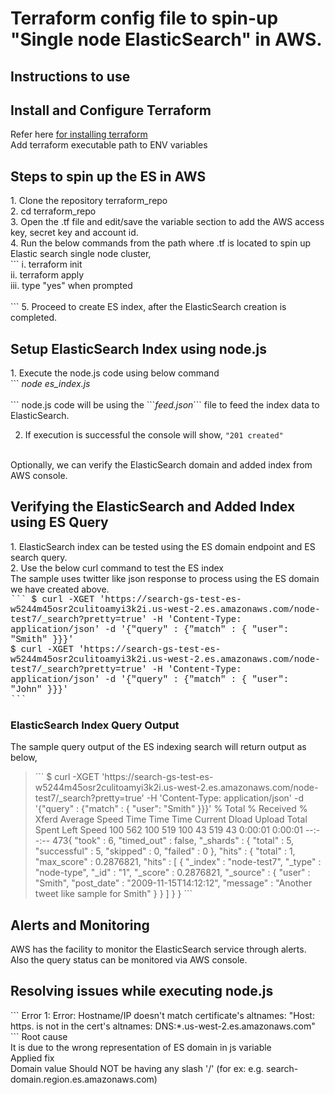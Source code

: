 # Terraform config file to spin-up "Single node ElasticSearch" in AWS.
<h2>
  Instructions to use
  </h2>
 
 <h2>
  Install and Configure Terraform
  </h2>
  Refer here <a href="https://www.terraform.io/downloads.html">for installing terraform</a><br>
  Add terraform executable path to ENV variables
  
 
 <h2>
  Steps to spin up the ES in AWS 
  </h2>
 1. Clone the repository terraform_repo<br>
 2. cd terraform_repo<br>
 3. Open the .tf file and edit/save the variable section to add the AWS access key, secret key and account id.<br>
 4. Run the below commands from the path where .tf is located to spin up Elastic search single node cluster,<br>
 ```
 i. terraform init<br>
 ii. terraform apply<br>
 iii. type "yes" when prompted<br><br>
 ```
 5. Proceed to create ES index, after the ElasticSearch creation is completed.

 <h2>
 Setup ElasticSearch Index using node.js
 </h2>
 1. Execute the node.js code using below command<br>
 ```
 <i>node es_index.js</i><br><br>
 ```
 node.js code will be using the ```<i>feed.json</i>``` file to feed the index data to ElasticSearch.<br>
 
 2. If execution is successful the console will show, ```"201 created"```<br><br>
 
 Optionally, we can verify the ElasticSearch domain and added index from AWS console.<br>
 
 <h2>
 Verifying the ElasticSearch and Added Index using ES Query
 </h2>
 1. ElasticSearch index can be tested using the ES domain endpoint and ES search query.<br>
 2. Use the below curl command to test the ES index<br>
 The sample uses twitter like json response to process using the ES domain we have created above.<br>
 <font face='courier new'>
 ```
$ curl -XGET 'https://search-gs-test-es-w5244m45osr2culitoamyi3k2i.us-west-2.es.amazonaws.com/node-test7/_search?pretty=true' -H 'Content-Type: application/json' -d '{"query" : {"match" : { "user": "Smith" }}}'
<br>
$ curl -XGET 'https://search-gs-test-es-w5244m45osr2culitoamyi3k2i.us-west-2.es.amazonaws.com/node-test7/_search?pretty=true' -H 'Content-Type: application/json' -d '{"query" : {"match" : { "user": "John" }}}' 
<br>
```
</font>
<h3>
ElasticSearch Index Query Output
</h3> 
The sample query output of the ES indexing search will return output as below,<br>
<blockquote>
```
$ curl -XGET 'https://search-gs-test-es-w5244m45osr2culitoamyi3k2i.us-west-2.es.amazonaws.com/node-test7/_search?pretty=true' -H 'Content-Type: application/json' -d '{"query" : {"match" : { "user": "Smith" }}}'
  % Total    % Received % Xferd  Average Speed   Time    Time     Time  Current
                                 Dload  Upload   Total   Spent    Left  Speed
100   562  100   519  100    43    519     43  0:00:01  0:00:01 --:--:--   473{
  "took" : 6,
  "timed_out" : false,
  "_shards" : {
    "total" : 5,
    "successful" : 5,
    "skipped" : 0,
    "failed" : 0
  },
  "hits" : {
    "total" : 1,
    "max_score" : 0.2876821,
    "hits" : [
      {
        "_index" : "node-test7",
        "_type" : "node-type",
        "_id" : "1",
        "_score" : 0.2876821,
        "_source" : {
          "user" : "Smith",
          "post_date" : "2009-11-15T14:12:12",
          "message" : "Another tweet like sample for Smith"
        }
      }
    ]
  }
}
```
</blockquote>

<h2>
Alerts and Monitoring
</h2>
AWS has the facility to monitor the ElasticSearch service through alerts.<br>
Also the query status can be monitored via AWS console.
 
<h2>
Resolving issues while executing node.js
</h2> 
```
Error 1: Error: Hostname/IP doesn't match certificate's altnames: "Host: https. is
 not in the cert's altnames: DNS:*.us-west-2.es.amazonaws.com"
```
Root cause<br>
It is due to the wrong representation of ES domain in js variable<br>
Applied fix<br>
Domain value Should NOT be having any slash '/' (for ex: e.g. search-domain.region.es.amazonaws.com)


 
 
 
 
 
